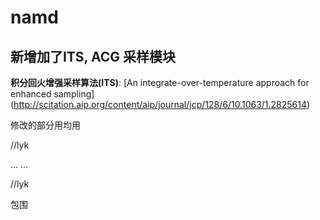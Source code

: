 # namd

## 新增加了ITS, ACG 采样模块

**积分回火增强采样算法(ITS)**: [An integrate-over-temperature approach for enhanced sampling] (http://scitation.aip.org/content/aip/journal/jcp/128/6/10.1063/1.2825614)

修改的部分用均用

//lyk

... ...

//lyk 

包围



